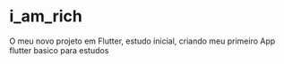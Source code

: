 # i_am_rich

O meu novo projeto em Flutter, estudo inicial,
criando meu primeiro App flutter basico para estudos
